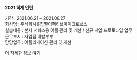 **2021 하계 인턴**

기간 : 2021.06.21 ~ 2021.08.27  
회사명 : 주식회사홀잡펠이펙티브마이크로브스  
실습내용 : 본사 서비스용 어플 관리 및 개선 / 신규 사업 프로토타입 업무  
근무부서 : 사업팀 개발부부  
담당업무 : 어플리케이션 관리 및 개선  

더 자세한 정보 [여기](http://internship.handong.edu)